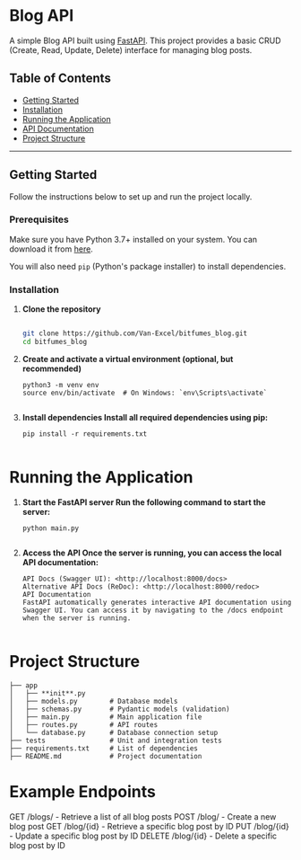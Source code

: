 # Blog API

A simple Blog API built using [FastAPI](https://fastapi.tiangolo.com/). This project provides a basic CRUD (Create, Read, Update, Delete) interface for managing blog posts.

## Table of Contents

- [Getting Started](#getting-started)
- [Installation](#installation)
- [Running the Application](#running-the-application)
- [API Documentation](#api-documentation)
- [Project Structure](#project-structure)

---

## Getting Started

Follow the instructions below to set up and run the project locally.

### Prerequisites

Make sure you have Python 3.7+ installed on your system. You can download it from [here](https://www.python.org/downloads/).

You will also need `pip` (Python's package installer) to install dependencies.

### Installation

1. **Clone the repository**

   ```bash

   git clone https://github.com/Van-Excel/bitfumes_blog.git
   cd bitfumes_blog

2. **Create and activate a virtual environment (optional, but recommended)**

   ```
   python3 -m venv env
   source env/bin/activate  # On Windows: `env\Scripts\activate`


3. **Install dependencies Install all required dependencies using pip:**

   ```
   pip install -r requirements.txt


# Running the Application

1. **Start the FastAPI server Run the following command to start the server:**

   ```
   python main.py


2. **Access the API Once the server is running, you can access the local API documentation:**

   ```
   API Docs (Swagger UI): <http://localhost:8000/docs>
   Alternative API Docs (ReDoc): <http://localhost:8000/redoc>
   API Documentation
   FastAPI automatically generates interactive API documentation using Swagger UI. You can access it by navigating to the /docs endpoint when the server is running.


# Project Structure

   ```
   ├── app
   │   ├── **init**.py
   │   ├── models.py        # Database models
   │   ├── schemas.py       # Pydantic models (validation)
   │   ├── main.py          # Main application file
   │   ├── routes.py        # API routes
   │   └── database.py      # Database connection setup
   ├── tests                # Unit and integration tests
   ├── requirements.txt     # List of dependencies
   ├── README.md            # Project documentation
   ```


# Example Endpoints

GET /blogs/ - Retrieve a list of all blog posts
POST /blog/ - Create a new blog post
GET /blog/{id} - Retrieve a specific blog post by ID
PUT /blog/{id} - Update a specific blog post by ID
DELETE /blog/{id} - Delete a specific blog post by ID
